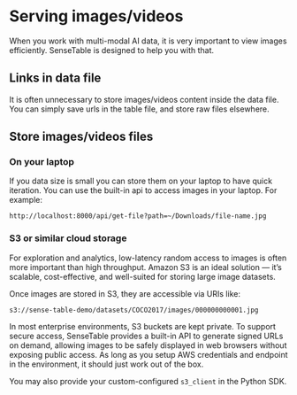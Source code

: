 # Serving images/videos

When you work with multi-modal AI data, it is very important to view images efficiently.
SenseTable is designed to help you with that.

## Links in data file
It is often unnecessary to store images/videos content inside the data file.
You can simply save urls in the table file, and store raw files elsewhere.

## Store images/videos files

### On your laptop
If you data size is small you can store them on your laptop to have quick iteration.
You can use the built-in api to access images in your laptop. For example:

```
http://localhost:8000/api/get-file?path=~/Downloads/file-name.jpg
```


### S3 or similar cloud storage
For exploration and analytics, low-latency random access to images is often more important than high throughput.
Amazon S3 is an ideal solution — it’s scalable, cost-effective, and well-suited for storing large image datasets.

Once images are stored in S3, they are accessible via URIs like:

```
s3://sense-table-demo/datasets/COCO2017/images/000000000001.jpg
```
In most enterprise environments, S3 buckets are kept private.
To support secure access, SenseTable provides a built-in API to generate signed URLs on demand, allowing images to be safely displayed in web browsers without exposing public access.
As long as you setup AWS credentials and endpoint in the environment, it should just work out of the box.

You may also provide your custom-configured `s3_client` in the Python SDK.
